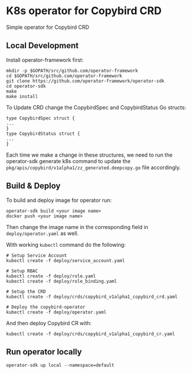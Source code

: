 # K8s operator for Copybird CRD

Simple operator for Copybird CRD 

## Local Development
Install operator-framework first: 
```
mkdir -p $GOPATH/src/github.com/operator-framework
cd $GOPATH/src/github.com/operator-framework
git clone https://github.com/operator-framework/operator-sdk
cd operator-sdk
make 
make install
```

To Update CRD change the CopybirdSpec and CopybirdStatus Go structs:
```
type CopybirdSpec struct {
...
}
type CopybirdStatus struct {
...
}
```

Each time we make a change in these structures, we need to run the operator-sdk generate k8s command to update the `pkg/apis/copybird/v1alpha1/zz_generated.deepcopy.go` file accordingly.


## Build & Deploy
To build and deploy image for operator run:
```
operator-sdk build <your image name>
docker push <your image name>
```
Then change the image name in the corresponding field in `deploy/operator.yaml` as well. 

With working `kubectl` command do the following:

```
# Setup Service Account
kubectl create -f deploy/service_account.yaml

# Setup RBAC
kubectl create -f deploy/role.yaml
kubectl create -f deploy/role_binding.yaml

# Setup the CRD
kubectl create -f deploy/crds/copybird_v1alpha1_copybird_crd.yaml

# Deploy the copybird-operator
kubectl create -f deploy/operator.yaml
```

And then deploy Copybird CR with: 
```
kubectl create -f deploy/crds/copybird_v1alpha1_copybird_cr.yaml
```

## Run operator locally 
```
operator-sdk up local --namespace=default
```